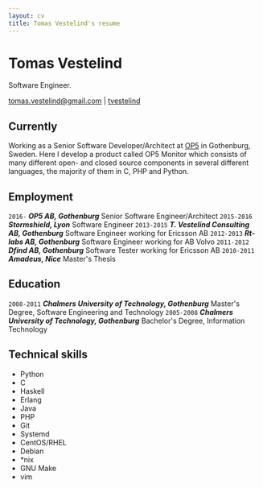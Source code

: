 ```yaml
---
layout: cv
title: Tomas Vestelind's resume
---
```

# Tomas Vestelind
Software Engineer.

<div id="webaddress">
<a href="mailto:tomas.vestelind@gmail.com">tomas.vestelind@gmail.com</a>
|
<i class="fa fa-github"></i> <a href="http://github.com/tvestelind">tvestelind</a>
</div>


## Currently

Working as a Senior Software Developer/Architect at [OP5](http://www.op5.com) in Gothenburg, Sweden. Here I develop a product called OP5 Monitor which consists of many different open- and closed source components in several different languages, the majority of them in C, PHP and Python.

## Employment

`2016-`
___OP5 AB, Gothenburg___ Senior Software Engineer/Architect
`2015-2016`
___Stormshield, Lyon___ Software Engineer
`2013-2015`
___T. Vestelind Consulting AB, Gothenburg___ Software Engineer working for Ericsson AB
`2012-2013`
___Rt-labs AB, Gothenburg___ Software Engineer working for AB Volvo
`2011-2012`
___Dfind AB, Gothenburg___ Software Tester working for Ericsson AB
`2010-2011`
___Amadeus, Nice___ Master's Thesis

## Education

`2008-2011`
___Chalmers University of Technology, Gothenburg___ Master's Degree, Software Engineering and Technology
`2005-2008`
___Chalmers University of Technology, Gothenburg___ Bachelor's Degree, Information Technology

## Technical skills

* Python
* C
* Haskell
* Erlang
* Java
* PHP
* Git
* Systemd
* CentOS/RHEL
* Debian
* \*nix
* GNU Make
* vim

<!-- ### Footer

Last updated: November 2017 -->


